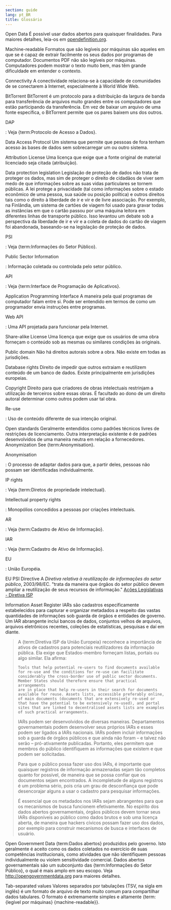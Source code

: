 ```yaml
---
section: guide
lang: pt_BR
title: Glossário
---
```


Open Data É possível usar dados abertos para quaisquer finalidades. Para maiores detalhes, leia-os em [opendefinition.org](http://www.opendefinition.org/).

Machine-readable Formatos que são legíveis por máquinas são aqueles em que se é capaz de extrair facilmente os seus dados por programas de computador. Documentos PDF não são legíveis por máquinas. Computadores podem mostrar o texto muito bem, mas têm grande dificuldade em entender o contexto.

Connectivity A conectividade relaciona-se à capacidade de comunidades de se conectarem à Internet, especialmente à World Wide Web.

BitTorrent BitTorrent é um protocolo para a distribuição da largura de banda para transferência de arquivos muito grandes entre os computadores que estão participando da transferência. Em vez de baixar um arquivo de uma fonte específica, o BitTorrent permite que os pares baixem uns dos outros.

DAP

:   Veja {term:Protocolo de Acesso a Dados}.

Data Access Protocol Um sistema que permite que pessoas de fora tenham acesso às bases de dados sem sobrecarregar um ou outro sistema.

Attribution License Uma licença que exige que a fonte original de material licenciado seja citada (atribuição).

Data protection legislation Legislação de proteção de dados não trata de proteger os dados, mas sim de proteger o direito de cidadãos de viver sem medo de que informações sobre as suas vidas particulares se tornem públicas. A lei protege a privacidade (tal como informações sobre o estado econômico de uma pessoa, sua saúde ou posição política) e outros direitos tais como o direito à liberdade de ir e vir e de livre associação. Por exemplo, na Finlândia, um sistema de cartões de viagem foi usado para gravar todas as instâncias em que o cartão passou por uma máquina leitora em diferentes linhas de transporte público. Isso levantou um debate sob a perspectiva da liberdade de ir e vir e a coleta de dados do cartão de viagem foi abandonada, baseando-se na legislação de proteção de dados.

PSI

:   Veja {term:Informações do Setor Público}.

Public Sector Information

:   Informação coletada ou controlada pelo setor público.

API

:   Veja {term:Interface de Programação de Aplicativos}.

Application Programming Interface A maneira pela qual programas de computador falam entre si. Pode ser entendido em termos de como um programador envia instruções entre programas.

Web API

:   Uma API projetada para funcionar pela Internet.

Share-alike License Uma licença que exige que os usuários de uma obra forneçam o conteúdo sob as mesmas ou similares condições às originais.

Public domain Não há direitos autorais sobre a obra. Não existe em todas as jurisdições.

Database rights Direito de impedir que outros extraiam e reutilizem conteúdo de um banco de dados. Existe principalmente em jurisdições europeias.

Copyright Direito para que criadores de obras intelectuais restrinjam a utilização de terceiros sobre essas obras. É facultado ao dono de um direito autoral determinar como outros podem usar tal obra.

Re-use

:   Uso de conteúdo diferente de sua intenção original.

Open standards Geralmente entendidos como padrões técnicos livres de restrições de licenciamento. Outra interpretação existente é de padrões desenvolvidos de uma maneira neutra em relação a fornecedores. Anonymization See {term:Anonymisation}.

Anonymisation

:   O processo de adaptar dados para que, a partir deles, pessoas não possam ser identificadas individualmente.

IP rights

:   Veja {term:Diretos de propriedade intelectual}.

Intellectual property rights

:   Monopólios concedidos a pessoas por criações intelectuais.

AR

:   Veja {term:Cadastro de Ativo de Informação}.

IAR

:   Veja {term:Cadastro de Ativo de Informação}.

EU

:   União Européia.

EU PSI Directive A *Diretiva relativa à reutilização de informações do setor público*, 2003/98/EC. "trata da maneira que órgãos do setor público devem ampliar a reutilização de seus recursos de informação." [Ações Legislativas - Diretiva ISP](http://ec.europa.eu/information_society/policy/psi/actions_eu/policy_actions/index_en.htm)

Information Asset Register IARs são cadastros especificamente estabelecidos para capturar e organizar metadados a respeito das vastas quantidades de informações sob guarda de órgãos e entidades de governo. Um IAR abrangente inclui bancos de dados, conjuntos velhos de arquivos, arquivos eletrônicos recentes, coleções de estatísticas, pesquisas e daí em diante.

> A {term:Diretiva ISP da União Europeia} reconhece a importância de ativos de cadastros para potenciais reutilizadores da informação pública. Ela exige que Estados-membro forneçam listas, portais ou algo similar. Ela afirma:
>
>     Tools that help potential re-users to find documents available 
>     for re-use and the conditions for re-use can facilitate 
>     considerably the cross-border use of public sector documents. 
>     Member States should therefore ensure that practical arrangements 
>     are in place that help re-users in their search for documents 
>     available for reuse. Assets lists, accessible preferably online, 
>     of main documents (documents that are extensively re-used or 
>     that have the potential to be extensively re-used), and portal 
>     sites that are linked to decentralised assets lists are examples 
>     of such practical arrangements.
>
> IARs podem ser desenvolvidos de diversas maneiras. Departamentos governamentais podem desenvolver seus próprios IARs e esses podem ser ligados a IARs nacionais. IARs podem incluir informações sob a guarda de órgãos públicos e que ainda não foram – e talvez não serão – pró-ativamente publicadas. Portanto, eles permitem que membros do público identifiquem as informações que existem e que podem ser solicitadas.
>
> Para que o público possa fazer uso dos IARs, é importante que quaisquer registros de informação armazenadas sejam tão completos quanto for possível, de maneira que se possa confiar que os documentos sejam encontrados. A incompletude de alguns registros é um problema sério, pois cria um grau de desconfiança que pode desencorajar alguns a usar o cadastro para pesquisar informações.
>
> É essencial que os metadados nos IARs sejam abrangentes para que os mecanismos de busca funcionem efetivamente. No espírito dos dados abertos governamentais, órgãos públicos devem tornar seus IARs disponíveis ao público como dados brutos e sob uma licença aberta, de maneira que hackers cívicos possam fazer uso dos dados, por exemplo para construir mecanismos de busca e interfaces de usuário.

Open Government Data {term:Dados abertos} produzidos pelo governo. Isto geralmente é aceito como os dados coletados no exercício de suas competências institucionais, como atividades que não identifiquem pessoas individualmente ou violem sensitividade comercial. Dados abertos governamentais são um subconjunto das {term:Informações do Setor Público}, o qual é mais amplo em seu escopo. Veja <http://opengovernmentdata.org> para maiores detalhes.

Tab-separated values Valores separados por tabulações (TSV, na sigla em inglês) é um formato de arquivo de texto muito comum para compartilhar dados tabulares. O formato é extremamente simples e altamente {term:{legível por máquinas} {machine-readable}}.